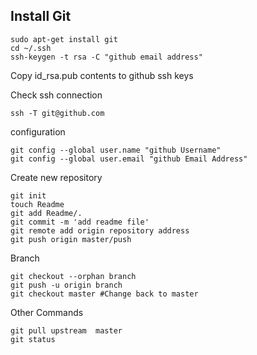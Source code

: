## Install Git
<pre><code>sudo apt-get install git
cd ~/.ssh
ssh-keygen -t rsa -C "github email address"
</code></pre>
Copy id_rsa.pub contents to github ssh keys

Check ssh connection
<pre><code>ssh -T git@github.com</code></pre>

configuration
<pre><code>git config --global user.name "github Username"
git config --global user.email "github Email Address" 
</code></pre>

Create new repository
<pre><code>git init
touch Readme
git add Readme/.
git commit -m 'add readme file'
git remote add origin repository address
git push origin master/push
</code></pre>

Branch
<pre><code>git checkout --orphan branch
git push -u origin branch
git checkout master #Change back to master 
</code></pre>

Other Commands
<pre><code>git pull upstream  master
git status
</code></pre>
